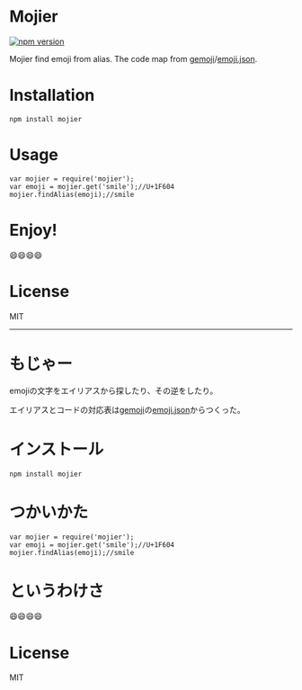 # Mojier

[![npm version](https://badge.fury.io/js/mojier.svg)](http://badge.fury.io/js/mojier)

Mojier find emoji from alias.
The code map from [gemoji](https://github.com/github/gemoji)/[emoji.json](https://github.com/github/gemoji/blob/master/db/emoji.json).

# Installation

```
npm install mojier
```

# Usage

``` node
var mojier = require('mojier');
var emoji = mojier.get('smile');//U+1F604
mojier.findAlias(emoji);//smile
```

# Enjoy!

:smile::smile::smile::smile:

# License

MIT

---

# もじゃー

emojiの文字をエイリアスから探したり、その逆をしたり。

エイリアスとコードの対応表は[gemoji](https://github.com/github/gemoji)の[emoji.json](https://github.com/github/gemoji/blob/master/db/emoji.json)からつくった。

# インストール

```
npm install mojier
```

# つかいかた

``` node
var mojier = require('mojier');
var emoji = mojier.get('smile');//U+1F604
mojier.findAlias(emoji);//smile
```

# というわけさ

:smile::smile::smile::smile:

# License

MIT

